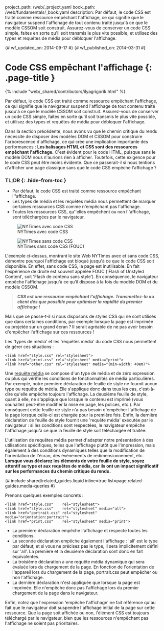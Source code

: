 project_path: /web/_project.yaml
book_path: /web/fundamentals/_book.yaml
description: Par défaut, le code CSS est traité comme ressource empêchant l'affichage, ce qui signifie que le navigateur suspend l'affichage de tout contenu traité jusqu'à ce que le modèle CSSOM soit construit. Assurez-vous de conserver un code CSS simple, faites en sorte qu'il soit transmis le plus vite possible, et utilisez des types et requêtes de média pour débloquer l'affichage.

{# wf_updated_on: 2014-09-17 #}
{# wf_published_on: 2014-03-31 #}

# Code CSS empêchant l'affichage {: .page-title }

{% include "web/_shared/contributors/ilyagrigorik.html" %}


Par défaut, le code CSS est traité comme ressource empêchant l'affichage, ce qui signifie que le navigateur suspend l'affichage de tout contenu traité jusqu'à ce que le modèle CSSOM soit construit. Assurez-vous de conserver un code CSS simple, faites en sorte qu'il soit transmis le plus vite possible, et utilisez des types et requêtes de média pour débloquer l'affichage.

Dans la section précédente, nous avons vu que le chemin critique du rendu nécessite de disposer des modèles DOM et CSSOM pour construire l'arborescence d'affichage, ce qui crée une implication importante des performances : **Les balisages HTML et CSS sont des ressources empêchant l'affichage.** C'est évident pour le code HTML, puisque sans le modèle DOM nous n'aurions rien à afficher. Toutefois, cette exigence pour le code CSS peut être moins évidente. Que ce passerait-il si nous tentions d'afficher une page classique sans que le code CSS empêche l'affichage ?

### TL;DR {: .hide-from-toc }
- Par défaut, le code CSS est traité comme ressource empêchant l''affichage.
- Les types de média et les requêtes média nous permettent de marquer certaines ressources CSS comme n'empêchant pas l'affichage.
- Toutes les ressources CSS, qu''elles empêchent ou non l''affichage, sont téléchargées par le navigateur.


<figure class="attempt-left">
  <img src="images/nytimes-css-device.png" alt="NYTimes avec code CSS">
  <figcaption>NYTimes avec code CSS</figcaption>
</figure>
<figure class="attempt-right">
  <img src="images/nytimes-nocss-device.png" alt="NYTimes sans code CSS">
  <figcaption>NYTimes sans code CSS (FOUC)</figcaption>
</figure>
<div class="clearfix"></div>

L'exemple ci-dessus, montrant le site Web NYTimes avec et sans code CSS, démontre pourquoi l'affichage est bloqué jusqu'à ce que le code CSS soit disponible. En effet, sans code CSS, la page est inutilisable. En fait l'expérience de droite est souvent appelée FOUC ('Flash of Unstyled Content', soit 'Flash de contenu sans style'). En conséquence, le navigateur empêche l'affichage jusqu'à ce qu'il dispose à la fois du modèle DOM et du modèle CSSOM.

> **_CSS est une ressource empêchant l'affichage. Transmettez-la au client dès que possible pour optimiser la rapidité du premier affichage !_**

Mais que ce passe-t-il si nous disposons de styles CSS qui ne sont utilisés que dans certaines conditions, par exemple lorsque la page est imprimée ou projetée sur un grand écran ? Il serait agréable de ne pas avoir besoin d'empêcher l'affichage sur ces ressources !

Les 'types de média' et les 'requêtes média' du code CSS nous permettent de gérer ces situations :


    <link href="style.css" rel="stylesheet">
    <link href="print.css" rel="stylesheet" media="print">
    <link href="other.css" rel="stylesheet" media="(min-width: 40em)">
    

Une [requête média](/web/fundamentals/design-and-ui/responsive/#use-media-queries) se compose d'un type de média et de zéro expression ou plus qui vérifie les conditions de fonctionnalités de média particulières. Par exemple, notre première déclaration de feuille de style ne fournit aucun type ou requête de média. Elle s'applique donc dans tous les cas, c'est-à-dire qu'elle empêche toujours l'affichage. La deuxième feuille de style, quant à elle, ne s'applique que lorsque le contenu est imprimé (vous souhaitez peut-être modifier la mise en page, les polices, etc.). Par conséquent cette feuille de style n'a pas besoin d'empêcher l'affichage de la page lorsque celle-ci est chargée pour la première fois. Enfin, la dernière déclaration de feuille de style fournit une 'requête média' exécutée par le navigateur : si les conditions sont respectées, le navigateur empêche l'affichage jusqu'à ce que la feuille de style soit téléchargée et traitée.

L'utilisation de requêtes média permet d'adapter notre présentation à des utilisations spécifiques, telles que l'affichage plutôt que l'impression, mais également à des conditions dynamiques telles que la modification de l'orientation de l'écran, des événements de redimensionnement, etc. **Lorsque vous déclarez les éléments de votre feuille de style, soyez attentif au type et aux requêtes de média, car ils ont un impact significatif sur les performances du chemin critique du rendu.**

{# include shared/related_guides.liquid inline=true list=page.related-guides.media-queries #}

Prenons quelques exemples concrets :


    <link href="style.css"    rel="stylesheet">
    <link href="style.css"    rel="stylesheet" media="all">
    <link href="portrait.css" rel="stylesheet" media="orientation:portrait">
    <link href="print.css"    rel="stylesheet" media="print">
    

* La première déclaration empêche l'affichage et respecte toutes les conditions.
* La seconde déclaration empêche également l'affichage : 'all' est le type par défaut, et si vous ne précisez pas le type, il sera implicitement défini sur 'all'. La première et la deuxième déclaration sont donc en fait équivalentes.
* La troisième déclaration a une requête média dynamique qui sera évaluée lors du chargement de la page. En fonction de l'orientation de l'appareil lors du chargement de la page, portrait.css peut empêcher ou non l'affichage.
* La dernière déclaration n'est appliquée que lorsque la page est imprimée. Elle n'empêche donc pas l'affichage lors du premier chargement de la page dans le navigateur.

Enfin, notez que l'expression 'empêche l'affichage' ne fait référence qu'au fait que le navigateur doit suspendre l'affichage initial de la page sur cette ressource. Que la page soit affichée ou non, l'élément CSS est toujours téléchargé par le navigateur, bien que les ressources n'empêchant pas l'affichage ne soient pas prioritaires.



